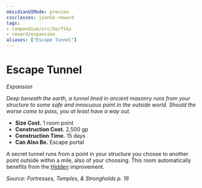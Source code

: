 ```yaml
---
obsidianUIMode: preview
cssclasses: json5e-reward
tags:
- compendium/src/5e/ft&s
- reward/expansion
aliases: ["Escape Tunnel"]
---
```

# Escape Tunnel
*Expansion*  

*Deep beneath the earth, a tunnel lined in ancient masonry runs from your structure to some safe and innocuous point in the outside world. Should the worse come to pass, you at least have a way out.*

- **Size Cost.** 1 room point  
- **Construction Cost.** 2,500 gp  
- **Construction Time.** 15 days  
- **Can Also Be.** Escape portal  

A secret tunnel runs from a point in your structure you choose to another point outside within a mile, also of your choosing. This room automatically benefits from the [Hidden](2-Mechanics/CLI/rewards/hidden-ft-s.md) improvement.

*Source: Fortresses, Temples, & Strongholds p. 16*